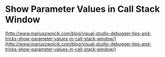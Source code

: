 # Show Parameter Values in Call Stack Window

[http://www.mariuszwojcik.com/blog/visual-studio-debugger-tips-and-tricks-show-parameter-values-in-call-stack-window/](http://www.mariuszwojcik.com/blog/visual-studio-debugger-tips-and-tricks-show-parameter-values-in-call-stack-window/)

